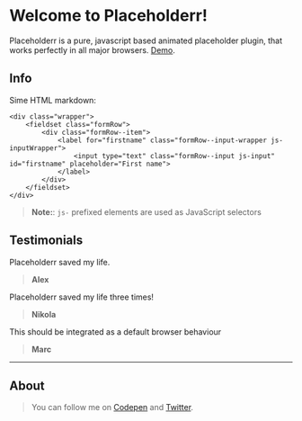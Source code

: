 Welcome to Placeholderr!
===================




Placeholderr is a pure, javascript based animated placeholder plugin, that works perfectly in all major browsers. 
[Demo][1].


Info
-------------

<i class="icon-code"></i>    Sime HTML markdown:

```
<div class="wrapper">
    <fieldset class="formRow">
        <div class="formRow--item">
            <label for="firstname" class="formRow--input-wrapper js-inputWrapper">
                <input type="text" class="formRow--input js-input" id="firstname" placeholder="First name">
            </label>
        </div>
    </fieldset>
</div>
```

> **Note:**:  `js-` prefixed elements are used as JavaScript selectors


## Testimonials

Placeholderr saved my life.<br />
> **Alex**<br />

Placeholderr saved my life three times!<br />
> **Nikola**<br />

This should be integrated as a default browser behaviour<br />
> **Marc** 


----------


About
-------------------



> You can follow me on [Codepen][2] and [Twitter][3].



  [1]: http://codepen.io/Momciloo/pen/zoRmxd
  [2]: http://codepen.io/Momciloo
  [3]: https://twitter.com/Momciloo
